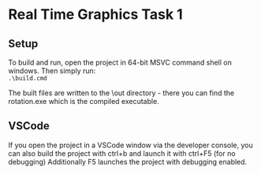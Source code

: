 # Real Time Graphics Task 1 
## Setup 
To build and run, open the project in 64-bit MSVC command shell on windows.
Then simply run:  
``` .\build.cmd ```

The built files are written to the \out directory - there you can find the rotation.exe which is the compiled executable.

## VSCode
If you open the project in a VSCode window via the developer console, you can also build the project with ctrl+b and launch it with ctrl+F5 (for no debugging)
Additionally F5 launches the project with debugging enabled.